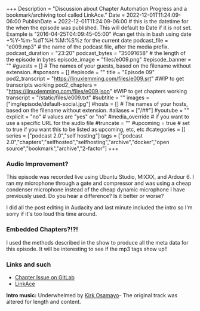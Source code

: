 +++
Description = "Discussion about Chapter Automation Progress and a bookmark/archiving tool called LinkAce."
Date = 2022-12-01T11:24:09-06:00
PublishDate = 2022-12-01T11:24:09-06:00 # this is the datetime for the when the episode was published. This will default to Date if it is not set. Example is "2016-04-25T04:09:45-05:00" #can get this in bash using date +%Y-%m-%dT%H:%M:%S%z for the current date
podcast_file = "e009.mp3" # the name of the podcast file, after the media prefix.
podcast_duration = "23:20"
podcast_bytes = "35091658" # the length of the episode in bytes
episode_image = "files/e009.png"
#episode_banner = ""
#guests = [] # The names of your guests, based on the filename without extension.
#sponsors = []
#episode = ""
title = "Episode 09"
pod2_transcript = "https://linuxlemming.com/files/e009.srt" #WIP to get transcripts working
pod2_chapters = "https://linuxlemming.com/files/e009.json" #WIP to get chapters working
transcript = "/static/files/e009.txt"
#subtitle = ""
images = ["img/episode/default-social.jpg"]
#hosts = [] # The names of your hosts, based on the filename without extension.
#aliases = ["/##"]
#youtube = ""
explicit = "no" # values are "yes" or "no"
#media_override # if you want to use a specific URL for the audio file
#truncate = ""
#upcoming = true # set to true if you want this to be listed as upcoming, etc, etc
#categories = []
series = ["podcast 2.0","self hosting"]
tags = ["podcast 2.0","chapters","selfhosted","selfhosting","archive","docker","open source","bookmark","archive","2-factor"]
+++
### Audio Improvement?
This episode was recorded live using Ubuntu Studio, MIXXX, and Ardour 6. I ran my microphone through a gate and compressor and was using a cheap condenser  microphone instead of the cheap dynamic microphone I have previously used. Do you hear a difference? Is it better or worse?

I did all the post editing in Audacity and last minute included the intro so I'm sorry if it's too loud this time around.

### Embedded Chapters?!?!
I used the methods described in the show to produce all the meta data for this episode. It will be interesting to see if the mp3 tags show up!!

### Links and such

* [Chapter Issue on GitLab](https://gitlab.com/rastacalavera/linuxlemming/-/issues/4#note_1188223158)
* [LinkAce](https://www.linkace.org/)

**Intro music:**
Underwhelmed by [Kirk Osamayo](https://freemusicarchive.org/music/kirk-osamayo/purple-season-3/underwhelmed/)- The original track was altered for length and content.